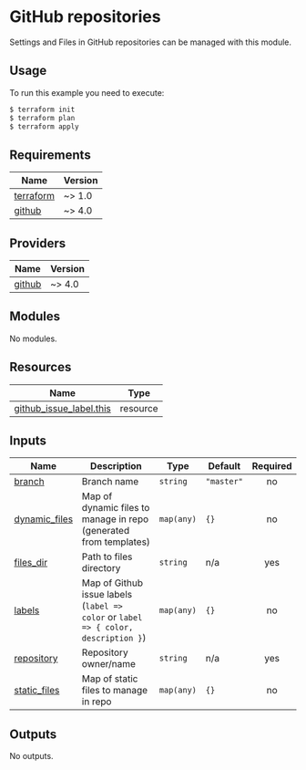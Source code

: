 # GitHub repositories

Settings and Files in GitHub repositories can be managed with this module.

## Usage

To run this example you need to execute:

```bash
$ terraform init
$ terraform plan
$ terraform apply
```

<!-- BEGINNING OF PRE-COMMIT-TERRAFORM DOCS HOOK -->
## Requirements

| Name | Version |
|------|---------|
| <a name="requirement_terraform"></a> [terraform](#requirement\_terraform) | ~> 1.0 |
| <a name="requirement_github"></a> [github](#requirement\_github) | ~> 4.0 |

## Providers

| Name | Version |
|------|---------|
| <a name="provider_github"></a> [github](#provider\_github) | ~> 4.0 |

## Modules

No modules.

## Resources

| Name | Type |
|------|------|
| [github_issue_label.this](https://registry.terraform.io/providers/integrations/github/latest/docs/resources/issue_label) | resource |

## Inputs

| Name | Description | Type | Default | Required |
|------|-------------|------|---------|:--------:|
| <a name="input_branch"></a> [branch](#input\_branch) | Branch name | `string` | `"master"` | no |
| <a name="input_dynamic_files"></a> [dynamic\_files](#input\_dynamic\_files) | Map of dynamic files to manage in repo (generated from templates) | `map(any)` | `{}` | no |
| <a name="input_files_dir"></a> [files\_dir](#input\_files\_dir) | Path to files directory | `string` | n/a | yes |
| <a name="input_labels"></a> [labels](#input\_labels) | Map of Github issue labels (`label => color` or `label => { color, description }`) | `map(any)` | `{}` | no |
| <a name="input_repository"></a> [repository](#input\_repository) | Repository owner/name | `string` | n/a | yes |
| <a name="input_static_files"></a> [static\_files](#input\_static\_files) | Map of static files to manage in repo | `map(any)` | `{}` | no |

## Outputs

No outputs.
<!-- END OF PRE-COMMIT-TERRAFORM DOCS HOOK -->
